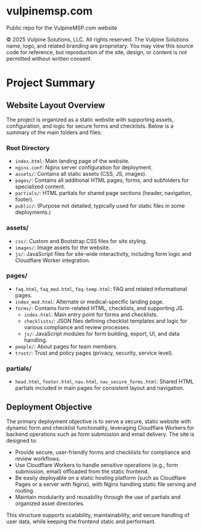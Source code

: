# vulpinemsp.com
Public repo for the VulpineMSP.com website


© 2025 Vulpine Solutions, LLC. All rights reserved.
The Vulpine Solutions name, logo, and related branding are proprietary.
You may view this source code for reference, but reproduction of the site,
design, or content is not permitted without written consent.

# Project Summary

## Website Layout Overview

The project is organized as a static website with supporting assets, configuration, and logic for secure forms and checklists. Below is a summary of the main folders and files:

### Root Directory
- `index.html`: Main landing page of the website.
- `nginx.conf`: Nginx server configuration for deployment.
- `assets/`: Contains all static assets (CSS, JS, images).
- `pages/`: Contains all additional HTML pages, forms, and subfolders for specialized content.
- `partials/`: HTML partials for shared page sections (header, navigation, footer).
- `public/`: (Purpose not detailed; typically used for static files in some deployments.)

### assets/
- `css/`: Custom and Bootstrap CSS files for site styling.
- `images/`: Image assets for the website.
- `js/`: JavaScript files for site-wide interactivity, including form logic and Cloudflare Worker integration.

### pages/
- `faq.html`, `faq_med.html`, `faq-temp.html`: FAQ and related informational pages.
- `index_med.html`: Alternate or medical-specific landing page.
- `forms/`: Contains form-related HTML, checklists, and supporting JS.
  - `index.html`: Main entry point for forms and checklists.
  - `checklists/`: JSON files defining checklist templates and logic for various compliance and review processes.
  - `js/`: JavaScript modules for form building, export, UI, and data handling.
- `people/`: About pages for team members.
- `trust/`: Trust and policy pages (privacy, security, service level).

### partials/
- `head.html`, `footer.html`, `nav.html`, `nav_secure_forms.html`: Shared HTML partials included in main pages for consistent layout and navigation.

## Deployment Objective

The primary deployment objective is to serve a secure, static website with dynamic form and checklist functionality, leveraging Cloudflare Workers for backend operations such as form submission and email delivery. The site is designed to:

- Provide secure, user-friendly forms and checklists for compliance and review workflows.
- Use Cloudflare Workers to handle sensitive operations (e.g., form submission, email) offloaded from the static frontend.
- Be easily deployable on a static hosting platform (such as Cloudflare Pages or a server with Nginx), with Nginx handling static file serving and routing.
- Maintain modularity and reusability through the use of partials and organized asset directories.

This structure supports scalability, maintainability, and secure handling of user data, while keeping the frontend static and performant.